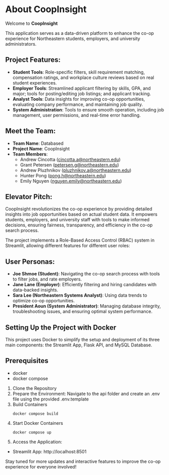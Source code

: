 # About CoopInsight

Welcome to **CoopInsight** 

This application serves as a data-driven platform to enhance the co-op experience for Northeastern students, employers, and university administrators.

## Project Features:
- **Student Tools**: Role-specific filters, skill requirement matching, compensation ratings, and workplace culture reviews based on real student experiences.
- **Employer Tools**: Streamlined applicant filtering by skills, GPA, and major; tools for posting/editing job listings; and applicant tracking.
- **Analyst Tools**: Data insights for improving co-op opportunities, evaluating company performance, and maintaining job quality.
- **System Administration**: Tools to ensure smooth operation, including job management, user permissions, and real-time error handling.

## Meet the Team:
- **Team Name**: Databased  
- **Project Name**: CoopInsight  
- **Team Members**:
    - Andrew Cincotta (cincotta.a@northeastern.edu)  
    - Grant Petersen (petersen.g@northeastern.edu)  
    - Andrew Pluzhnikov (pluzhnikov.a@northeastern.edu)  
    - Hunter Pong (pong.h@northeastern.edu)  
    - Emily Nguyen (nguyen.emily@northeastern.edu)

## Elevator Pitch:
CoopInsight revolutionizes the co-op experience by providing detailed insights into job opportunities based on actual student data. It empowers students, employers, and university staff with tools to make informed decisions, ensuring fairness, transparency, and efficiency in the co-op search process.

The project implements a Role-Based Access Control (RBAC) system in Streamlit, allowing different features for different user roles:

## User Personas:
- **Joe Shmoe (Student)**: Navigating the co-op search process with tools to filter jobs, and rate employers.  
- **Jane Lane (Employer)**: Efficiently filtering and hiring candidates with data-backed insights.  
- **Sara Lee (Northeastern Systems Analyst)**: Using data trends to optimize co-op opportunities.  
- **President Aoun (System Administrator)**: Managing database integrity, troubleshooting issues, and ensuring optimal system performance.

## Setting Up the Project with Docker
This project uses Docker to simplify the setup and deployment of its three main components: the Streamlit App, Flask API, and MySQL Database.

## Prerequisites
- docker
- docker compose 

1. Clone the Repository
2. Prepare the Environment: Navigate to the api folder and create an .env file using the provided .env.template
3. Build Containers
   ```
   docker compose build
   ```
4. Start Docker Containers
   ```
   docker compose up
   ```
6. Access the Application:
- Streamlit App: http://localhost:8501

Stay tuned for more updates and interactive features to improve the co-op experience for everyone involved!
